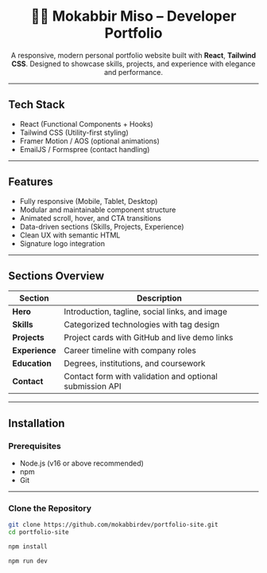 <h1 align="center">🧑‍💻 Mokabbir Miso – Developer Portfolio</h1>

<p align="center">
  A responsive, modern personal portfolio website built with <strong>React</strong>, <strong>Tailwind CSS</strong>. Designed to showcase skills, projects, and experience with elegance and performance.
</p>

---

## Tech Stack

- React (Functional Components + Hooks)
- Tailwind CSS (Utility-first styling)
- Framer Motion / AOS (optional animations)
- EmailJS / Formspree (contact handling)

---

## Features

- Fully responsive (Mobile, Tablet, Desktop)
- Modular and maintainable component structure
- Animated scroll, hover, and CTA transitions
- Data-driven sections (Skills, Projects, Experience)
- Clean UX with semantic HTML
- Signature logo integration

---

## Sections Overview

| Section        | Description                                              |
| -------------- | -------------------------------------------------------- |
| **Hero**       | Introduction, tagline, social links, and image           |
| **Skills**     | Categorized technologies with tag design                 |
| **Projects**   | Project cards with GitHub and live demo links            |
| **Experience** | Career timeline with company roles                       |
| **Education**  | Degrees, institutions, and coursework                    |
| **Contact**    | Contact form with validation and optional submission API |

---

## Installation

### Prerequisites

- Node.js (v16 or above recommended)
- npm
- Git

---

### Clone the Repository

```bash
git clone https://github.com/mokabbirdev/portfolio-site.git
cd portfolio-site
```

```bash
npm install
```

```bash
npm run dev

```
